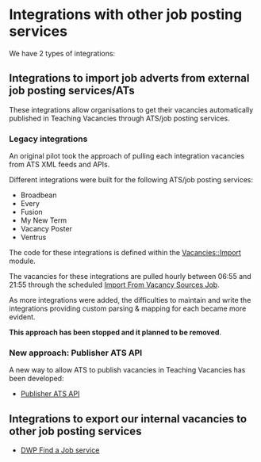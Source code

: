 # Integrations with other job posting services

We have 2 types of integrations:

## Integrations to import job adverts from external job posting services/ATs

These integrations allow organisations to get their vacancies automatically published in Teaching Vacancies through
ATS/job posting services.


### Legacy integrations

An original pilot took the approach of pulling each integration vacancies from ATS XML feeds and APIs.

Different integrations were built for the following ATS/job posting services:
- Broadbean
- Every
- Fusion
- My New Term
- Vacancy Poster
- Ventrus

The code for these integrations is defined within the [Vacancies::Import](/app/services/vacancies/import/) module.

The vacancies for these integrations are pulled hourly between 06:55 and 21:55 through the scheduled [Import From Vacancy Sources Job](/app/jobs/import_from_vacancy_sources_job.rb).

As more integrations were added, the difficulties to maintain and write the integrations providing custom parsing & mapping for each became more evident.

**This approach has been stopped and it planned to be removed**.

### New approach: Publisher ATS API

A new way to allow ATS to publish vacancies in Teaching Vacancies has been developed:

- [Publisher ATS API](publisher-ats-api)

## Integrations to export our internal vacancies to other job posting services

- [DWP Find a Job service](dwp-find-a-job.md)
